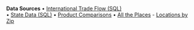 **Data Sources**
&bullet; [International Trade Flow (SQL)](/useeio.js/footprint/)  
&bullet; [State Data (SQL)](/io/about)
&bullet; [Product Comparisons](products)
&bullet; [All the Places](https://model.earth/places/) - [Locations by Zip](https://github.com/ModelEarth/places-data/tree/main/location/2023/US)
